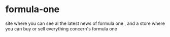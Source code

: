 # formula-one
site where you can see al the latest news of formula one , and a store where you can buy or sell everything concern's formula one
